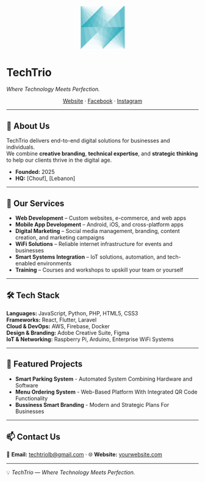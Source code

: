 <!--
Save this as README.md in a repo named exactly your GitHub username to make it your GitHub profile.
-->

<p align="center">
  <!-- Optional: Insert your logo -->
 <img src="https://github.com/TechTrio-lb/TechTrio-lb/blob/main/logo-transparent.png" alt="TechTrio Logo" width="120" /> 
  <h1>TechTrio </h1>
  <em>Where Technology Meets Perfection.</em>
</p>

<p align="center">
  <a href="#">Website</a> ·
  <a href="https://www.facebook.com/share/1C2cu5JSkS/?mibextid=wwXIfr">Facebook</a> ·
  <a href="https://www.instagram.com/techtrio.lb?igsh=eXh0c3BteWFnZTZ5">Instagram</a>
</p>

---

## 👋 About Us
TechTrio delivers end-to-end digital solutions for businesses and individuals.  
We combine **creative branding**, **technical expertise**, and **strategic thinking** to help our clients thrive in the digital age.

- **Founded:** 2025  
- **HQ:** [Chouf], [Lebanon]  

---

## 🧩 Our Services
- **Web Development** – Custom websites, e-commerce, and web apps  
- **Mobile App Development** – Android, iOS, and cross-platform apps  
- **Digital Marketing** – Social media management, branding, content creation, and marketing campaigns
- **WiFi Solutions** – Reliable internet infrastructure for events and businesses  
- **Smart Systems Integration** – IoT solutions, automation, and tech-enabled environments
- **Training** – Courses and workshops to upskill your team or yourself  

---

## 🛠️ Tech Stack
**Languages:** JavaScript, Python, PHP, HTML5, CSS3  
**Frameworks:** React, Flutter, Laravel  
**Cloud & DevOps:** AWS, Firebase, Docker  
**Design & Branding:** Adobe Creative Suite, Figma  
**IoT & Networking:** Raspberry Pi, Arduino, Enterprise WiFi Systems  

---

## 🚀 Featured Projects

- **Smart Parking System** - Automated System Combining Hardware and Software
- **Menu Ordering System** - Web-Based Platform With Integrated QR Code Functionality
- **Bussiness Smart Branding** - Modern and Strategic Plans For Businesses

---

## 📫 Contact Us
📧 **Email:** techtriolb@gmail.com · 
🌐 **Website:** [yourwebsite.com](https://yourwebsite.com)  


---

💡 *TechTrio — Where Technology Meets Perfection.*
